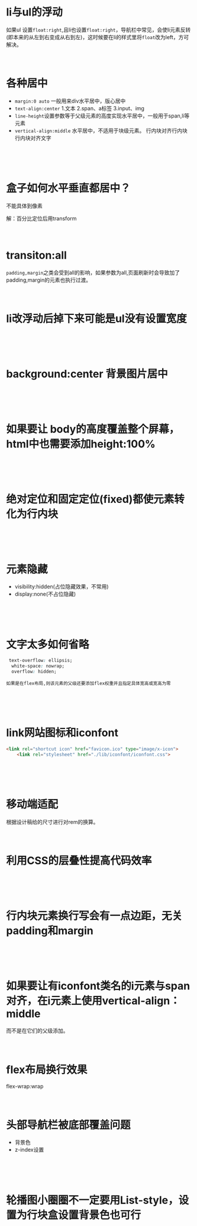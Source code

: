 # li与ul的浮动

如果ul 设置`float:right`,且li也设置`float:right`，导航栏中常见，会使li元素反转(即本来的从左到右变成从右到左)，这时候要在li的样式里将`float`改为left，方可解决。
<br>
<br>
<br>

# 各种居中
* `margin:0 auto` 一般用来div水平居中，版心居中
* `text-align:center`
  1.文本
  2.span、a标签
  3.input、img
* `line-height`设置参数等于父级元素的高度实现水平居中，一般用于span,li等元素
* `vertical-align:middle` 水平居中，不适用于块级元素。
 行内块对齐行内块
 行内块对齐文字
<br>
<br>
<br>

# 盒子如何水平垂直都居中？
不能具体到像素

解：百分比定位后用transform
<br>
<br>
<br>

# transiton:all
`padding,margin`之类会受到all的影响，如果参数为all,页面刷新时会导致加了padding,margin的元素也执行过渡。
<br>
<br>
<br>


# li改浮动后掉下来可能是ul没有设置宽度
<br>
<br>
<br>


# background:center 背景图片居中
<br>
<br>
<br>


# 如果要让 body的高度覆盖整个屏幕，html中也需要添加height:100%
<br>
<br>
<br>

# 绝对定位和固定定位(fixed)都使元素转化为行内块

<br>
<br>
<br>

# 元素隐藏
* visibility:hidden(占位隐藏效果，不常用)
* display:none(不占位隐藏)

<br>
<br>
<br>


# 文字太多如何省略
```css
 text-overflow: ellipsis;
  white-space: nowrap;
  overflow: hidden;
  ```

`如果是在flex布局,则该元素的父级还要添加flex权重并且指定具体宽高或宽高为零`

<br>
<br>
<br>

# link网站图标和iconfont
```html
<link rel="shortcut icon" href="favicon.ico" type="image/x-icon">
    <link rel="stylesheet" href="./lib/iconfont/iconfont.css">
 ```

 <br>
 <br>
 <br>

 # 移动端适配
 根据设计稿给的尺寸进行对rem的换算。
 <br>
 <br>
 <br>


 # 利用CSS的层叠性提高代码效率
 <br>
 <br>
 <br>


 # 行内块元素换行写会有一点边距，无关padding和margin
 <br>
 <br>
 <br>



 # 如果要让有iconfont类名的i元素与span对齐，在i元素上使用vertical-align：middle
 而不是在它们的父级添加。
 <br>
 <br>
 <br>


 # flex布局换行效果
 flex-wrap:wrap
 <br>
 <br>
 <br>

 # 头部导航栏被底部覆盖问题
 * 背景色
 * z-index设置
  <br>
  <br>
  <br>


  # 轮播图小圈圈不一定要用List-style，设置为行块盒设置背景色也可行